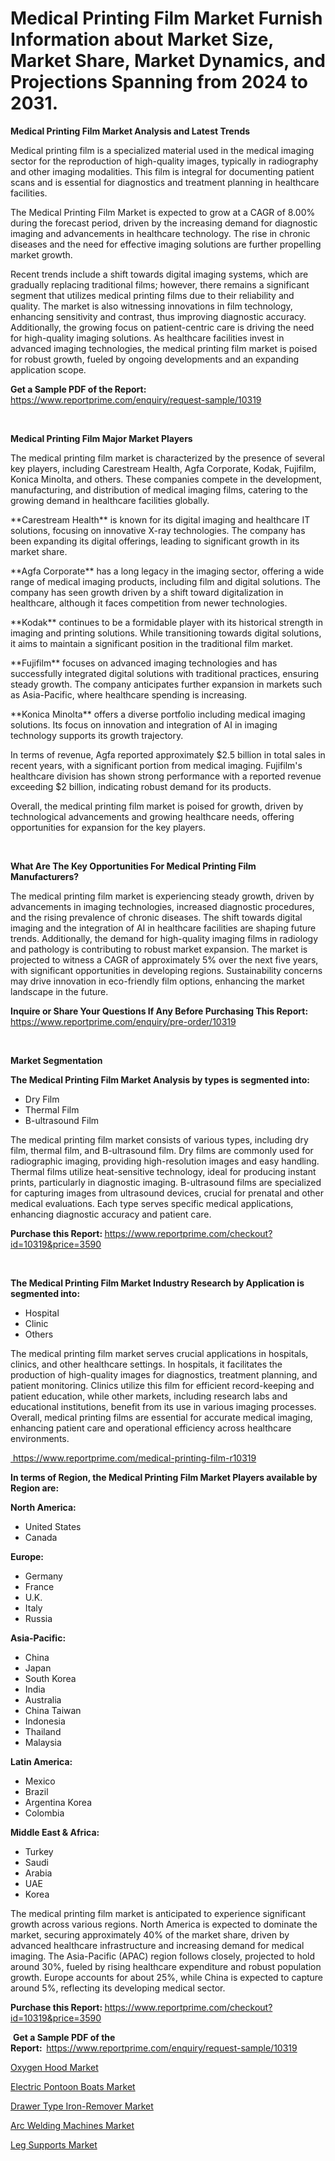 <p><h1>Medical Printing Film Market Furnish Information about Market Size, Market Share, Market Dynamics, and Projections Spanning from 2024 to 2031.</h1></p><p><strong>Medical Printing Film Market Analysis and Latest Trends</strong></p>
<p><p>Medical printing film is a specialized material used in the medical imaging sector for the reproduction of high-quality images, typically in radiography and other imaging modalities. This film is integral for documenting patient scans and is essential for diagnostics and treatment planning in healthcare facilities. </p><p>The Medical Printing Film Market is expected to grow at a CAGR of 8.00% during the forecast period, driven by the increasing demand for diagnostic imaging and advancements in healthcare technology. The rise in chronic diseases and the need for effective imaging solutions are further propelling market growth. </p><p>Recent trends include a shift towards digital imaging systems, which are gradually replacing traditional films; however, there remains a significant segment that utilizes medical printing films due to their reliability and quality. The market is also witnessing innovations in film technology, enhancing sensitivity and contrast, thus improving diagnostic accuracy. Additionally, the growing focus on patient-centric care is driving the need for high-quality imaging solutions. As healthcare facilities invest in advanced imaging technologies, the medical printing film market is poised for robust growth, fueled by ongoing developments and an expanding application scope.</p></p>
<p><strong>Get a Sample PDF of the Report:&nbsp;</strong> <a href="https://www.reportprime.com/enquiry/request-sample/10319">https://www.reportprime.com/enquiry/request-sample/10319</a></p>
<p>&nbsp;</p>
<p><strong>Medical Printing Film Major Market Players</strong></p>
<p><p>The medical printing film market is characterized by the presence of several key players, including Carestream Health, Agfa Corporate, Kodak, Fujifilm, Konica Minolta, and others. These companies compete in the development, manufacturing, and distribution of medical imaging films, catering to the growing demand in healthcare facilities globally.</p><p>**Carestream Health** is known for its digital imaging and healthcare IT solutions, focusing on innovative X-ray technologies. The company has been expanding its digital offerings, leading to significant growth in its market share. </p><p>**Agfa Corporate** has a long legacy in the imaging sector, offering a wide range of medical imaging products, including film and digital solutions. The company has seen growth driven by a shift toward digitalization in healthcare, although it faces competition from newer technologies.</p><p>**Kodak** continues to be a formidable player with its historical strength in imaging and printing solutions. While transitioning towards digital solutions, it aims to maintain a significant position in the traditional film market. </p><p>**Fujifilm** focuses on advanced imaging technologies and has successfully integrated digital solutions with traditional practices, ensuring steady growth. The company anticipates further expansion in markets such as Asia-Pacific, where healthcare spending is increasing.</p><p>**Konica Minolta** offers a diverse portfolio including medical imaging solutions. Its focus on innovation and integration of AI in imaging technology supports its growth trajectory.</p><p>In terms of revenue, Agfa reported approximately $2.5 billion in total sales in recent years, with a significant portion from medical imaging. Fujifilm's healthcare division has shown strong performance with a reported revenue exceeding $2 billion, indicating robust demand for its products.</p><p>Overall, the medical printing film market is poised for growth, driven by technological advancements and growing healthcare needs, offering opportunities for expansion for the key players.</p></p>
<p>&nbsp;</p>
<p><strong>What Are The Key Opportunities For Medical Printing Film Manufacturers?</strong></p>
<p><p>The medical printing film market is experiencing steady growth, driven by advancements in imaging technologies, increased diagnostic procedures, and the rising prevalence of chronic diseases. The shift towards digital imaging and the integration of AI in healthcare facilities are shaping future trends. Additionally, the demand for high-quality imaging films in radiology and pathology is contributing to robust market expansion. The market is projected to witness a CAGR of approximately 5% over the next five years, with significant opportunities in developing regions. Sustainability concerns may drive innovation in eco-friendly film options, enhancing the market landscape in the future.</p></p>
<p><strong>Inquire or Share Your Questions If Any Before Purchasing This Report:</strong> <a href="https://www.reportprime.com/enquiry/pre-order/10319">https://www.reportprime.com/enquiry/pre-order/10319</a></p>
<p>&nbsp;</p>
<p><strong>Market Segmentation</strong></p>
<p><strong>The Medical Printing Film Market Analysis by types is segmented into:</strong></p>
<p><ul><li>Dry Film</li><li>Thermal Film</li><li>B-ultrasound Film</li></ul></p>
<p><p>The medical printing film market consists of various types, including dry film, thermal film, and B-ultrasound film. Dry films are commonly used for radiographic imaging, providing high-resolution images and easy handling. Thermal films utilize heat-sensitive technology, ideal for producing instant prints, particularly in diagnostic imaging. B-ultrasound films are specialized for capturing images from ultrasound devices, crucial for prenatal and other medical evaluations. Each type serves specific medical applications, enhancing diagnostic accuracy and patient care.</p></p>
<p><strong>Purchase this Report:&nbsp;</strong><a href="https://www.reportprime.com/checkout?id=10319&price=3590">https://www.reportprime.com/checkout?id=10319&price=3590</a></p>
<p>&nbsp;</p>
<p><strong>The Medical Printing Film Market Industry Research by Application is segmented into:</strong></p>
<p><ul><li>Hospital</li><li>Clinic</li><li>Others</li></ul></p>
<p><p>The medical printing film market serves crucial applications in hospitals, clinics, and other healthcare settings. In hospitals, it facilitates the production of high-quality images for diagnostics, treatment planning, and patient monitoring. Clinics utilize this film for efficient record-keeping and patient education, while other markets, including research labs and educational institutions, benefit from its use in various imaging processes. Overall, medical printing films are essential for accurate medical imaging, enhancing patient care and operational efficiency across healthcare environments.</p></p>
<p><a href="https://www.reportprime.com/medical-printing-film-r10319">&nbsp;https://www.reportprime.com/medical-printing-film-r10319</a></p>
<p><strong>In terms of Region, the Medical Printing Film Market Players available by Region are:</strong></p>
<p>
    <p> <strong> North America: </strong>
        <ul>
            <li>United States</li>
            <li>Canada</li>
        </ul>
        </p> 
    <p> <strong> Europe: </strong>
        <ul>
            <li>Germany</li>
            <li>France</li>
            <li>U.K.</li>
            <li>Italy</li>
            <li>Russia</li>
        </ul>
        </p> 
    <p> <strong> Asia-Pacific: </strong>
        <ul>
            <li>China</li>
            <li>Japan</li>
            <li>South Korea</li>
            <li>India</li>
            <li>Australia</li>
            <li>China Taiwan</li>
            <li>Indonesia</li>
            <li>Thailand</li>
            <li>Malaysia</li>
        </ul>
        </p> 
    <p> <strong> Latin America: </strong>
        <ul>
            <li>Mexico</li>
            <li>Brazil</li>
            <li>Argentina Korea</li>
            <li>Colombia</li>
        </ul>
        </p> 
    <p> <strong> Middle East & Africa: </strong>
        <ul>
            <li>Turkey</li>
            <li>Saudi</li>
            <li>Arabia</li>
            <li>UAE</li>
            <li>Korea</li>
        </ul>
    </p>
    </p>
<p><p>The medical printing film market is anticipated to experience significant growth across various regions. North America is expected to dominate the market, securing approximately 40% of the market share, driven by advanced healthcare infrastructure and increasing demand for medical imaging. The Asia-Pacific (APAC) region follows closely, projected to hold around 30%, fueled by rising healthcare expenditure and robust population growth. Europe accounts for about 25%, while China is expected to capture around 5%, reflecting its developing medical sector.</p></p>
<p><strong>Purchase this Report: </strong><a href="https://www.reportprime.com/checkout?id=10319&price=3590">https://www.reportprime.com/checkout?id=10319&price=3590</a></p>
<p>&nbsp;<strong>Get a Sample PDF of the Report:&nbsp;&nbsp;</strong><a href="https://www.reportprime.com/enquiry/request-sample/10319">https://www.reportprime.com/enquiry/request-sample/10319</a></p>
<p><strong></strong></p>
<p><p><a href="https://www.linkedin.com/pulse/how-oxygen-hood-market-evolve-growth-analysis-year-2024-2031-0g88f?trackingId=O5f3uKbUSqqfdlCAAN3TcQ%3D%3D">Oxygen Hood Market</a></p><p><a href="https://issuu.com/reportprime-2/docs/electric-pontoon-boats-market-size-_3cd4486b38350d">Electric Pontoon Boats Market</a></p><p><a href="https://medium.com/@graciakennyta2311/the-drawer-type-iron-remover-market-research-report-provides-an-in-depth-and-up-to-date-analysis-4dac8e6bab1a">Drawer Type Iron-Remover Market</a></p><p><a href="https://issuu.com/reportprime-2/docs/arc-welding-machines-market-size-20_3fa8a124c69c8a">Arc Welding Machines Market</a></p><p><a href="https://github.com/prosalinda88/Market-Research-Report-List-6/blob/main/leg-supports-market.md">Leg Supports Market</a></p></p>